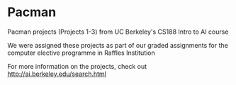 # Pacman
Pacman projects (Projects 1-3) from UC Berkeley's CS188 Intro to AI course

We were assigned these projects as part of our graded assignments for the computer elective programme in Raffles Institution

For more information on the projects, check out http://ai.berkeley.edu/search.html

